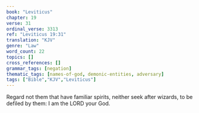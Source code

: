 ```yaml
---
book: "Leviticus"
chapter: 19
verse: 31
ordinal_verse: 3313
ref: "Leviticus 19:31"
translation: "KJV"
genre: "Law"
word_count: 22
topics: []
cross_references: []
grammar_tags: [negation]
thematic_tags: [names-of-god, demonic-entities, adversary]
tags: ["Bible","KJV","Leviticus"]
---
```

Regard not them that have familiar spirits, neither seek after wizards, to be defiled by them: I am the LORD your God.

